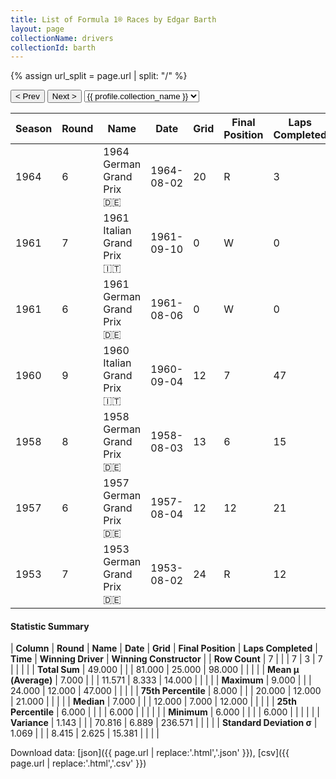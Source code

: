 ```yaml
---
title: List of Formula 1® Races by Edgar Barth
layout: page
collectionName: drivers
collectionId: barth
---
```


{% assign url_split = page.url | split: "/" %}
<div id="collection-navigation">
<button onclick="selector.options[selector.selectedIndex-1].value && (window.location = selector.options[selector.selectedIndex-1].value);">&lt; Prev</button>
<button onclick="selector.options[selector.selectedIndex+1].value && (window.location = selector.options[selector.selectedIndex+1].value);">Next &gt;</button>
<select id="selector" onchange="this.options[this.selectedIndex].value && (window.location = this.options[this.selectedIndex].value);">
  {% for collectionId in site.data[page.collectionName].refs %}
    {% if collectionId == page.collectionId %}
      {% assign selected = "selected" %}
    {% else %}
      {% assign selected = "" %}
    {% endif %}
    {% assign profile = site.data[page.collectionName][collectionId].profile %}
    <option value="/f1/{{ page.collectionName }}/{{ collectionId }}/{{ url_split[4] }}" {{ selected }}>{{ profile.collection_name }}</option>
  {% endfor %}
</select>
</div>

| Season | Round | Name | Date | Grid | Final Position | Laps Completed | Time | Winning Driver | Winning Constructor |
|--|--|--|--|--|--|--|--|--|--|
| 1964 | 6 | 1964 German Grand Prix 🇩🇪 | 1964-08-02 | 20 | R | 3 |   | John Surtees 🇬🇧 | Ferrari 🇮🇹 |
| 1961 | 7 | 1961 Italian Grand Prix 🇮🇹 | 1961-09-10 | 0 | W | 0 |   | Phil Hill 🇺🇸 | Ferrari 🇮🇹 |
| 1961 | 6 | 1961 German Grand Prix 🇩🇪 | 1961-08-06 | 0 | W | 0 |   | Stirling Moss 🇬🇧 | Lotus-Climax 🇬🇧 |
| 1960 | 9 | 1960 Italian Grand Prix 🇮🇹 | 1960-09-04 | 12 | 7 | 47 |   | Phil Hill 🇺🇸 | Ferrari 🇮🇹 |
| 1958 | 8 | 1958 German Grand Prix 🇩🇪 | 1958-08-03 | 13 | 6 | 15 | +6:32.4 | Tony Brooks 🇬🇧 | Vanwall 🇬🇧 |
| 1957 | 6 | 1957 German Grand Prix 🇩🇪 | 1957-08-04 | 12 | 12 | 21 |   | Juan Fangio 🇦🇷 | Maserati 🇮🇹 |
| 1953 | 7 | 1953 German Grand Prix 🇩🇪 | 1953-08-02 | 24 | R | 12 |   | Nino Farina 🇮🇹 | Ferrari 🇮🇹 |

#### Statistic Summary

| **Column** | **Round** | **Name** | **Date** | **Grid** | **Final Position** | **Laps Completed** | **Time** | **Winning Driver** | **Winning Constructor** |
| **Row Count** | 7 |  |  | 7 | 3 | 7 |  |  |  |
| **Total Sum** | 49.000 |  |  | 81.000 | 25.000 | 98.000 |  |  |  |
| **Mean μ (Average)** | 7.000 |  |  | 11.571 | 8.333 | 14.000 |  |  |  |
| **Maximum** | 9.000 |  |  | 24.000 | 12.000 | 47.000 |  |  |  |
| **75th Percentile** | 8.000 |  |  | 20.000 | 12.000 | 21.000 |  |  |  |
| **Median** | 7.000 |  |  | 12.000 | 7.000 | 12.000 |  |  |  |
| **25th Percentile** | 6.000 |  |  |  | 6.000 |  |  |  |  |
| **Minimum** | 6.000 |  |  |  | 6.000 |  |  |  |  |
| **Variance** | 1.143 |  |  | 70.816 | 6.889 | 236.571 |  |  |  |
| **Standard Deviation σ** | 1.069 |  |  | 8.415 | 2.625 | 15.381 |  |  |  |

Download data: [json]({{ page.url | replace:'.html','.json' }}), [csv]({{ page.url | replace:'.html','.csv' }})
